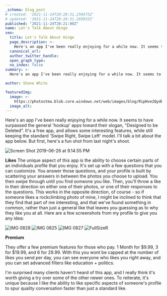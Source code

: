 ```yaml
---
_schema: blog_post
# created: '2021-11-24T20:28:31.250475Z'
# updated: '2021-11-24T20:28:31.269933Z'
published: "2021-11-24T20:21:00Z"
name: Let's Talk About Hinge
seo:
  title: Let's Talk About Hinge
  page_description: >-
    Here's an app I've been really enjoying for a while now. It seems to have surpassed the general 'hookup' apps toward their slogan, "Designed to be Deleted". It's a free app, and allows some interesting features, while still keeping the standard 'Swipe Right, Swipe Left' model. I'll talk a bit about the app below. But first, here's a fun shot from last night's shoot.
  canonical_url:
  author_twitter_handle:
  open_graph_type:
  no_index: false
summary: >-
  Here's an app I've been really enjoying for a while now. It seems to have surpassed the general 'hookup' apps toward their slogan, "Designed to be Deleted". It's a free app, and allows some interesting features, while still keeping the standard 'Swipe Right, Swipe Left' model. I'll talk a bit ...

author: Shane White

featuredImg:
  image: >-
    https://photostma.blob.core.windows.net/web/images/blog/RipHve2QydE8DkEmnCRA.jpg
  image_alt:
---
```


<p>Here's an app I've been really enjoying for a while now. It seems to have surpassed the general 'hookup' apps toward their slogan, "Designed to be Deleted". It's a free app, and allows some interesting features, while still keeping the standard 'Swipe Right, Swipe Left' model. I'll talk a bit about the app below. But first, here's a fun shot from last night's shoot.</p>
<p><img src="https://images.ctfassets.net/9e33rgnm1y4m/2kgRFOesqTiK033TkWfqtx/50b98379f30c07f60fe824cc72965644/Screen_Shot_2019-06-26_at_9.14.55_PM.png" alt="Screen Shot 2019-06-26 at 9.14.55 PM" /></p>
<p><strong>Likes</strong><span>&nbsp;</span>The unique aspect of this app is the ability to choose certain parts of an individuals profile that you enjoy. It's set up with a few questions that you can customize. You answer those questions, and your profile is built by scattering your answers in between the photos you choose to upload. You then swipe through until you find someone you like. Then, you'll throw a like in their direction on either one of their photos, or one of their responses to the questions. This works in the opposite direction, of course - so if someone likes a rockclimbing photo of mine, I might be inclined to think that they find that part of me interesting, and that we've found something in common, rather than just a general like that leaves you guessing as to why they like you at all. Here are a few screenshots from my profile to give you any idea:</p>
<p><img src="https://images.ctfassets.net/9e33rgnm1y4m/3Vfjkg48ndIoFX0Dlz8yjr/c116ba90e0ac66ac14d61c343813113f/IMG_0828.jpg" alt="IMG 0828" /><span>&nbsp;</span><img src="https://images.ctfassets.net/9e33rgnm1y4m/6ysQWOowxbBMRZk7QFgwVe/63b9bd373c53b8cb36be3a939a090ab5/IMG_0825.jpg" alt="IMG 0825" /><span>&nbsp;</span><img src="https://images.ctfassets.net/9e33rgnm1y4m/1FXRW47ku97nGGh8JSl4E1/dec21ab041ecd066e8c6028beb74b041/IMG_0827.png" alt="IMG 0827" /><span>&nbsp;</span><img src="https://images.ctfassets.net/9e33rgnm1y4m/1lLV57J2y3H22DU5f0l664/8626a4fe3462eea607f7fdb35e10ed45/FullSizeR.jpg" alt="FullSizeR" /></p>
<p><strong>Premium</strong></p>
<p>They offer a few premium features for those who pay. 1 Month for $9.99, 3 for $19.99, and 6 for 29.99. With this you wont be capped at the number of likes you send per day, you can see everyone who likes you right away, and you can set advanced filters like education + politics.</p>
<p>I'm surprised many clients haven't heard of this app, and I really think it's worth giving a try over some of the other newer ones. To reiterate, it's unique because I like the ability to like specific aspects of someone's profile to spur quality conversation faster than just a standard like.</p>
